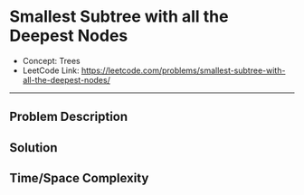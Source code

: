 # Smallest Subtree with all the Deepest Nodes

- Concept: Trees
- LeetCode Link: https://leetcode.com/problems/smallest-subtree-with-all-the-deepest-nodes/

---

## Problem Description

## Solution

## Time/Space Complexity

